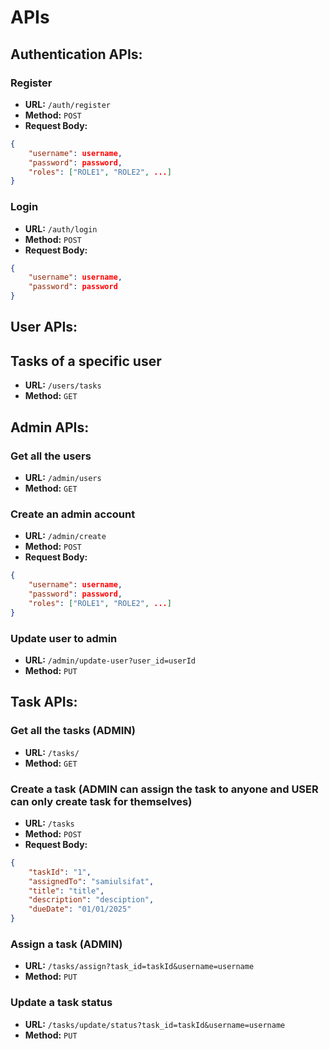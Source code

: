 # APIs
## Authentication APIs:
### Register
- **URL:** `/auth/register`
- **Method:** `POST`
- **Request Body:**
```json
{
    "username": username,
    "password": password,
    "roles": ["ROLE1", "ROLE2", ...]
}
```
### Login
- **URL:** `/auth/login`
- **Method:** `POST`
- **Request Body:**
```json
{
    "username": username,
    "password": password
}
```

## User APIs:
## Tasks of a specific user
- **URL:** `/users/tasks`
- **Method:** `GET`

## Admin APIs:
### Get all the users
- **URL:** `/admin/users`
- **Method:** `GET`

### Create an admin account
- **URL:** `/admin/create`
- **Method:** `POST`
- **Request Body:**
```json
{
    "username": username,
    "password": password,
    "roles": ["ROLE1", "ROLE2", ...]
}
```

### Update user to admin
- **URL:** `/admin/update-user?user_id=userId`
- **Method:** `PUT`

## Task APIs:
### Get all the tasks (ADMIN)
- **URL:** `/tasks/`
- **Method:** `GET`

### Create a task (ADMIN can assign the task to anyone and USER can only create task for themselves)
- **URL:** `/tasks`
- **Method:** `POST`
- **Request Body:**
```json
{
    "taskId": "1",
    "assignedTo": "samiulsifat",
    "title": "title",
    "description": "desciption",
    "dueDate": "01/01/2025"
}
```

### Assign a task (ADMIN)
- **URL:** `/tasks/assign?task_id=taskId&username=username`
- **Method:** `PUT`

### Update a task status
- **URL:** `/tasks/update/status?task_id=taskId&username=username`
- **Method:** `PUT`
